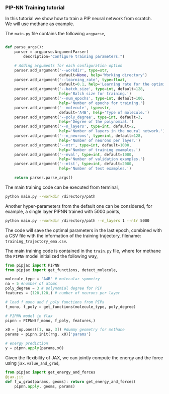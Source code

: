 ### PIP-NN Training tutorial ###
In this tutorial we show how to train a PIP neural network from scratch.<br>
We will use methane as example. 

The ```main.py``` file contains the following ```argparse```,

```python

def parse_args():
    parser = argparse.ArgumentParser(
        description="Configure training parameters.")

    # Adding arguments for each configuration option
    parser.add_argument('--workdir', type=str,
                        default=None, help='Working directory')
    parser.add_argument('--learning_rate', type=float,
                        default=0.1, help='Learning rate for the optimizer.')
    parser.add_argument('--batch_size', type=int, default=128,
                        help='Batch size for training.')
    parser.add_argument('--num_epochs', type=int, default=100,
                        help='Number of epochs for training.')
    parser.add_argument('--molecule', type=str,
                        default='A4B', help='Type of molecule.')
    parser.add_argument('--poly_degree', type=int, default=3,
                        help='Degree of the polynomial.')
    parser.add_argument('--n_layers', type=int, default=2,
                        help='Number of layers in the neural network.')
    parser.add_argument('--n_neurons', type=int, default=128,
                        help='Number of neurons per layer.')
    parser.add_argument('--ntr', type=int, default=1000,
                        help='Number of training examples.')
    parser.add_argument('--nval', type=int, default=1000,
                        help='Number of validation examples.')
    parser.add_argument('--ntst', type=int, default=2000,
                        help='Number of test examples.')

    return parser.parse_args()


```

The main training code can be executed from terminal,
```bash
python main.py --workdir /directory/path
```
Another hyper-parameters from the default one can be considered, for example, a single layer PIPNN trained with 5000 points,
```bash
python main.py --workdir /directory/path --n_layers 1 --ntr 5000
```

The code will save the optimal parameters in the last epoch, combined with a CSV file with the information of the training trajectory, filename: ```training_trajectory_ema.csv```.


The main training code is contained in the ```train.py``` file, where for methane the ```PIPNN``` model initialized the following way,

```python
from pipjax import PIPNN
from pipjax import get_functions, detect_molecule, 

molecule_type = 'A4B' # molecular symmetry
na = 5 #number of atoms
poly_degree = 3 # polynomial degree for PIP
features = (128,128,) # number of neurons per layer

# load f_mono and f_poly functions from PIPx
f_mono, f_poly = get_functions(molecule_type, poly_degree)

# PIPNN model in flax
pipnn = PIPNN(f_mono, f_poly, features,)

x0 = jnp.ones([1, na, 3]) #dummy geometry for methane
params = pipnn.init(rng, x0)['params']

# energy prediction
y = pipnn.apply(params,x0)
```


Given the flexibility of JAX, we can jointly compute the energy and the force using ```jax.value_and_grad```,
```python
from pipjax import get_energy_and_forces
@jax.jit
def f_w_grad(params, geoms): return get_energy_and_forces(
    pipnn.apply, geoms, params)
```

